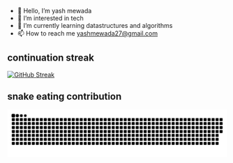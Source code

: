 - 👋 Hello, I’m yash mewada
- 👀 I’m interested in tech
- 🌱 I’m currently learning datastructures and algorithms
- 📫 How to reach me yashmewada27@gmail.com

<!---
yash-mewada/yash-mewada is a ✨ special ✨ repository because its `README.md` (this file) appears on your GitHub profile.
You can click the Preview link to take a look at your changes.
--->

## continuation streak 
[![GitHub Streak](https://streak-stats.demolab.com?user=yash-mewada&theme=dark&date_format=j%2Fn%5B%2FY%5D)](https://git.io/streak-stats)

## snake eating contribution
![snake gif](https://github.com/yash-mewada/yash-mewada/blob/output/github-contribution-grid-snake.svg)
